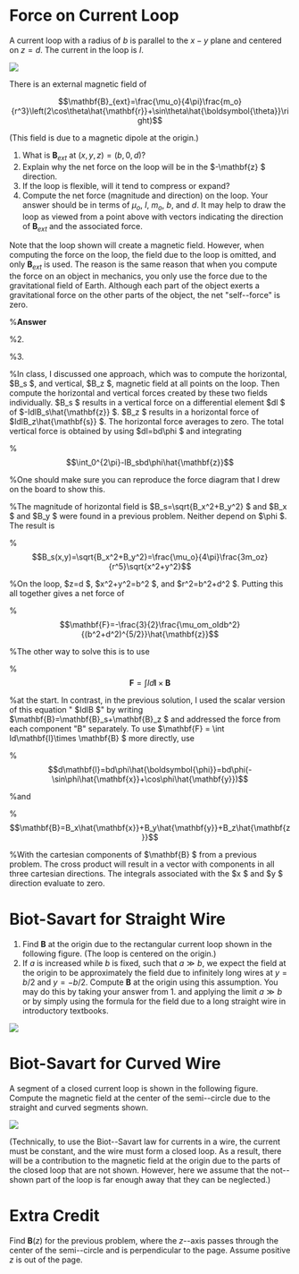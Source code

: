 # Force on Current Loop

A current loop with a radius of $b$ is parallel to the $x-y$ plane and centered on $z=d$. The current in the loop is  $I$.

<img src="figures/Lorentz_Force_Shifted_Ring.svg"/>

There is an external magnetic field of 

$$\mathbf{B}_{ext}=\frac{\mu_o}{4\pi}\frac{m_o}{r^3}\left(2\cos\theta\hat{\mathbf{r}}+\sin\theta\hat{\boldsymbol{\theta}}\right)$$

(This field is due to a magnetic dipole at the origin.)

1. What is $\mathbf{B}_{ext}$ at $(x,y,z)=(b,0,d)$?
2. Explain why the net force on the loop will be in the  $-\mathbf{z} $ direction.
2. If the loop is flexible, will it tend to compress or expand?
2. Compute the net force (magnitude and direction) on the loop. Your answer should be in terms of  $\mu_o$,  $I$,  $m_o$,  $b$, and  $d$. It may help to draw the loop as viewed from a point above with vectors indicating the direction of $\mathbf{B}_{ext}$ and the associated force.

Note that the loop shown will create a magnetic field. However, when computing the force on the loop, the field due to the loop is omitted, and only $\mathbf{B}_{ext}$ is used. The reason is the same reason that when you compute the force on an object in mechanics, you only use the force due to the gravitational field of Earth. Although each part of the object exerts a gravitational force on the other parts of the object, the net "self--force" is zero.

%**Answer**

%2. 

%3\. 

%In class, I discussed one approach, which was to compute the horizontal,  $B_s $, and vertical,  $B_z $, magnetic field at all points on the loop. Then compute the horizontal and vertical forces created by these two fields individually.  $B_s $ results in a vertical force on a differential element  $dl $ of  $-IdlB_s\hat{\mathbf{z}} $.  $B_z $ results in a horizontal force of  $IdlB_z\hat{\mathbf{s}} $.  The horizontal force averages to zero. The total vertical force is obtained by using  $dl=bd\phi $ and integrating

%$$\int_0^{2\pi}-IB_sbd\phi\hat{\mathbf{z}}$$

%One should make sure you can reproduce the force diagram that I drew on the board to show this.

%The magnitude of horizontal field is  $B_s=\sqrt{B_x^2+B_y^2} $ and  $B_x $ and  $B_y $ were found in a previous problem. Neither depend on  $\phi $. The result is

%$$B_s(x,y)=\sqrt{B_x^2+B_y^2}=\frac{\mu_o}{4\pi}\frac{3m_oz}{r^5}\sqrt{x^2+y^2}$$

%On the loop,  $z=d $,  $x^2+y^2=b^2 $, and  $r^2=b^2+d^2 $. Putting this all together gives a net force of

%$$\mathbf{F}=-\frac{3}{2}\frac{\mu_om_oIdb^2}{(b^2+d^2)^{5/2}}\hat{\mathbf{z}}$$

%The other way to solve this is to use

%$$\mathbf{F} = \int Id\mathbf{l}\times \mathbf{B}$$

%at the start. In contrast, in the previous solution, I used the scalar version of this equation " $IdlB $" by writing  $\mathbf{B}=\mathbf{B}_s+\mathbf{B}_z $ and addressed the force from each component "B" separately. To use  $\mathbf{F} = \int Id\mathbf{l}\times \mathbf{B} $ more directly, use 

%$$d\mathbf{l}=bd\phi\hat{\boldsymbol{\phi}}=bd\phi(-\sin\phi\hat{\mathbf{x}}+\cos\phi\hat{\mathbf{y}})$$

%and

%$$\mathbf{B}=B_x\hat{\mathbf{x}}+B_y\hat{\mathbf{y}}+B_z\hat{\mathbf{z}}$$

%With the cartesian components of  $\mathbf{B} $ from a previous problem. The cross product will result in a vector with components in all three cartesian directions. The integrals associated with the  $x $ and  $y $ direction evaluate to zero.

# Biot-Savart for Straight Wire

1. Find $\mathbf{B}$ at the origin due to the rectangular current loop shown in the following figure. (The loop is centered on the origin.)
2. If $a$ is increased while $b$ is fixed, such that $a\gg b$, we expect the field at the origin to be approximately the field due to infinitely long wires at $y=b/2$ and $y=-b/2$. Compute $\mathbf{B}$ at the origin using this assumption. You may do this by taking your answer from 1. and applying the limit $a\gg b$ or by simply using the formula for the field due to a long straight wire in introductory textbooks.

<img src="figures/Lorentz_Force_Law_Rectangular_Loop.svg"/>

# Biot-Savart for Curved Wire

A segment of a closed current loop is shown in the following figure. Compute the magnetic field at the center of the semi--circle due to the straight and curved segments shown.

<img src="figures/Lorentz_Force_Law_Hemisphere.svg"/>

(Technically, to use the Biot--Savart law for currents in a wire, the current must be constant, and the wire must form a closed loop. As a result, there will be a contribution to the magnetic field at the origin due to the parts of the closed loop that are not shown. However, here we assume that the not--shown part of the loop is far enough away that they can be neglected.)

# Extra Credit

Find $\mathbf{B}(z)$ for the previous problem, where the $z$--axis passes through the center of the semi--circle and is perpendicular to the page. Assume positive $z$ is out of the page. 
